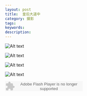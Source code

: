 ```yaml
---
layout: post
title:  皇后大道中
category: 摄影
tags:
keywords:
description:
---
```


![Alt text](https://dn-yeungben.qbox.me/public/img/photography/HK/20150717-01.jpg)

![Alt text](https://dn-yeungben.qbox.me/public/img/photography/HK/20150717-02.jpg)

![Alt text](https://dn-yeungben.qbox.me/public/img/photography/HK/20150717-03.jpg)

![Alt text](https://dn-yeungben.qbox.me/public/img/photography/HK/20150717-04.jpg)

<embed src="http://www.xiami.com/widget/38074171_1774454853/singlePlayer.swf" type="application/x-shockwave-flash" width="257" height="33" wmode="transparent"></embed>
